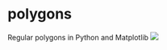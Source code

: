 # polygons
Regular polygons in Python and Matplotlib 
![](https://github.com/nikodemusk/polygons/blob/master/polygons.png)

